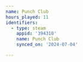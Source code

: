 ```yaml
---
name: Punch Club
hours_played: 11
identifiers:
  - type: steam
    appid: '394310'
    name: Punch Club
    synced_on: '2024-07-04'

---
```

